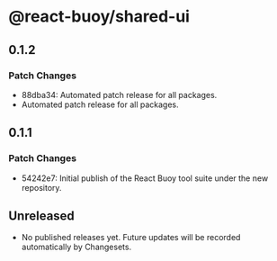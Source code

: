 # @react-buoy/shared-ui

## 0.1.2

### Patch Changes

- 88dba34: Automated patch release for all packages.
- Automated patch release for all packages.

## 0.1.1

### Patch Changes

- 54242e7: Initial publish of the React Buoy tool suite under the new repository.

## Unreleased

- No published releases yet. Future updates will be recorded automatically by Changesets.
